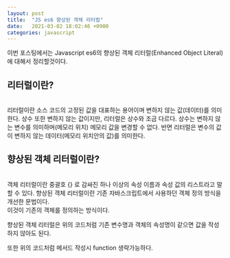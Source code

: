 ```yaml
---
layout: post
title:  "JS es6 향상된 객체 리터럴"
date:   2021-03-02 18:02:46 +0900
categories: javascript
---
```


이번 포스팅에서는 Javascript es6의 향상된 객체 리터럴(Enhanced Object Literal)에 대해서 정리할것이다. 
<br>

## 리터럴이란?
<br>
리터럴이란 소스 코드의 고정된 값을 대표하는 용어이며 변하지 않는 값(데이터)를 의미한다. 상수 또한 변하지 않는 값이지만, 리터럴은 상수와 조금 다르다. 상수는 변하지 않는 변수를 의미하며(메모리 위치) 메모리 값을 변경할 수 없다. 반면 리터럴은 변수의 값이 변하지 않는 데이터(메모리 위치안의 값)를 의미한다. 
<br>

## 향상된 객체 리터럴이란?
<br>
객체 리터럴이란 중괄호 {} 로 감싸진 하나 이상의 속성 이름과 속성 값의 리스트라고 말할 수 있다. 향상된 객체 리터럴이란 기존 자바스크립트에서 사용하던 객체 정의 방식을 개선한 문법이다. 
<br>
<script src="https://gist.github.com/jkim68888/6e28a329d331009e4a0532acb0abf67a.js"></script>
이것이 기존의 객체를 정의하는 방식이다. 
<br>

<script src="https://gist.github.com/jkim68888/5b5a75b98a3ee9bb217e6fe877e7fd69.js"></script>
향상된 객체 리터럴은 위의 코드처럼 기존 변수명과 객체의 속성명이 같으면 값을 작성하지 않아도 된다.
<br>

<script src="https://gist.github.com/jkim68888/d43f4a392d67af79af7ce4866e5f8834.js"></script>
또한 위의 코드처럼 메서드 작성시 function 생략가능하다. 






